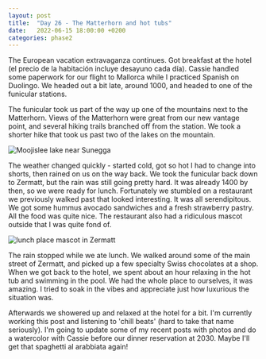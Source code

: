 ```yaml
---
layout: post
title:  "Day 26 - The Matterhorn and hot tubs"
date:   2022-06-15 18:00:00 +0200
categories: phase2
---
```


The European vacation extravaganza continues. Got breakfast at the hotel (el precio de la habitación
incluye desayuno cada día). Cassie handled some paperwork for our flight to Mallorca while I practiced
Spanish on Duolingo. We headed out a bit late, around 1000, and headed to one of the funicular stations.

The funicular took us part of the way up one of the mountains next to the Matterhorn. Views of the Matterhorn
were great from our new vantage point, and several hiking trails branched off from the station. We took a shorter hike
that took us past two of the lakes on the mountain.

![Moojislee lake near Sunegga]({{site.baseurl}}/img/2022-06-15-sunegga-hike.jpg)

The weather changed quickly - started cold, got so hot I had to change
into shorts, then rained on us on the way back. We took the funicular back down to Zermatt, but the rain was still going
pretty hard. It was already 1400 by then, so we were ready for lunch. Fortunately we stumbled on a restaurant we previously
walked past that looked interesting. It was all serendipitous. We got some hummus avocado sandwiches and a fresh strawberry
pastry. All the food was quite nice. The restaurant also had a ridiculous mascot outside that I was quite fond of.

![lunch place mascot in Zermatt]({{site.baseurl}}/img/2022-06-15-serendipitous-lunch.jpg)

The rain stopped while we ate lunch. We walked around some of the main street of Zermatt, and picked up a few specialty Swiss
chocolates at a shop. When we got back to the hotel, we spent about an hour relaxing in the hot tub and swimming in the pool.
We had the whole place to ourselves, it was amazing. I tried to soak in the vibes and appreciate just how luxurious the situation
was.

Afterwards we showered up and relaxed at the hotel for a bit. I'm currently working this post and listening to 'chill beats'
(hard to take that name seriously). I'm going to update some of my recent posts with photos and do a watercolor with Cassie
before our dinner reservation at 2030. Maybe I'll get that spaghetti al arabbiata again!
